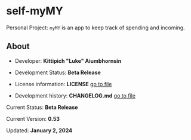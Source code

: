 # self-myMY

Personal Project: `myMY` is an app to keep track of spending and incoming.

## About

- Developer: **Kittipich "Luke" Aiumbhornsin**

- Development Status: **Beta Release**

- License information: **LICENSE** [go to file](LICENSE)

- Development history: **CHANGELOG.md** [go to file](CHANGELOG.md)

Current Status: **Beta Release**

Current Version: **0.53**

Updated: **January 2, 2024**
